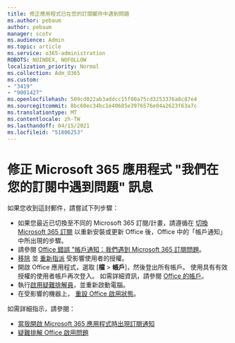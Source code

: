 ```yaml
---
title: 修正應用程式已在您的訂閱郵件中遇到問題
ms.author: pebaum
author: pebaum
manager: scotv
ms.audience: Admin
ms.topic: article
ms.service: o365-administration
ROBOTS: NOINDEX, NOFOLLOW
localization_priority: Normal
ms.collection: Adm_O365
ms.custom:
- "3419"
- "9001427"
ms.openlocfilehash: 509cd022ab3addcc15f00a75cd3253376a8c87e4
ms.sourcegitcommit: 8bc60ec34bc1e40685e3976576e04a2623f63a7c
ms.translationtype: MT
ms.contentlocale: zh-TW
ms.lasthandoff: 04/15/2021
ms.locfileid: "51806253"
---
```

# <a name="fixing-the-microsoft-365-apps-weve-run-into-a-problem-with-your-subscription-message"></a>修正 Microsoft 365 應用程式 "我們在您的訂閱中遇到問題" 訊息

如果您收到這封郵件，請嘗試下列步驟：

- 如果您最近已切換至不同的 Microsoft 365 訂閱/計畫，請遵循在 [切換 Microsoft 365 訂閱](https://support.office.com/article/account-notice-appears-in-office-after-switching-office-365-plans-857dc33a-1efc-4ce7-ac3f-ef616314e27d) 以重新安裝或更新 Office 後，Office 中的「帳戶通知」中所出現的步驟。
- 請參閱 [Office 錯誤 "帳戶通知：我們遇到 Microsoft 365 訂閱問題](https://support.office.com/article/office-error-account-notice-we-ve-run-into-a-problem-with-your-office-365-subscription-17f71ecb-f53c-4f3d-ae18-7230ca1594c1)。 
- [移除](https://docs.microsoft.com/microsoft-365/admin/manage/remove-licenses-from-users) 並 [重新指派](https://docs.microsoft.com/microsoft-365/admin/manage/assign-licenses-to-users) 受影響使用者的授權。
- 開啟 Office 應用程式，選取 [**檔**  >  **帳戶**]，然後登出所有帳戶。 使用具有有效授權的使用者帳戶再次登入。 如需詳細資訊，請參閱 [Office 的帳戶](https://support.office.com/article/628ea040-f265-49de-b986-be09c3ebf8a9)。
- 執行[啟用疑難排解員](https://aka.ms/SARA-OfficeActivation-Alchemy)，並重新啟動電腦。
- 在受影響的機器上， [重設 Office 啟用狀態](https://docs.microsoft.com/office365/troubleshoot/activation/reset-office-365-proplus-activation-state)。

如需詳細指示，請參閱：
- [當我開啟 Microsoft 365 應用程式時出現訂閱通知](https://support.office.com/article/4cabe32c-f594-4c0e-9191-3d3ade10cceb)
- [疑難排解 Office 啟用問題](https://support.office.com/article/0d23d3c0-c19c-4b2f-9845-5344fedc4380)